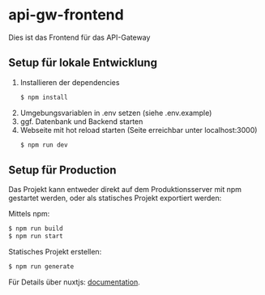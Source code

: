 # api-gw-frontend

Dies ist das Frontend für das API-Gateway

## Setup für lokale Entwicklung

1. Installieren der dependencies
   ```bash
   $ npm install
   ```
2. Umgebungsvariablen in .env setzen (siehe .env.example)
3. ggf. Datenbank und Backend starten
4. Webseite mit hot reload starten (Seite erreichbar unter localhost:3000)
   ```bash
   $ npm run dev
   ```
## Setup für Production

Das Projekt kann entweder direkt auf dem Produktionsserver mit npm gestartet werden, oder als statisches Projekt exportiert werden:

Mittels npm:
```bash
$ npm run build
$ npm run start
```

Statisches Projekt erstellen:
```bash
$ npm run generate
```

Für Details über nuxtjs: [documentation](https://nuxtjs.org).
